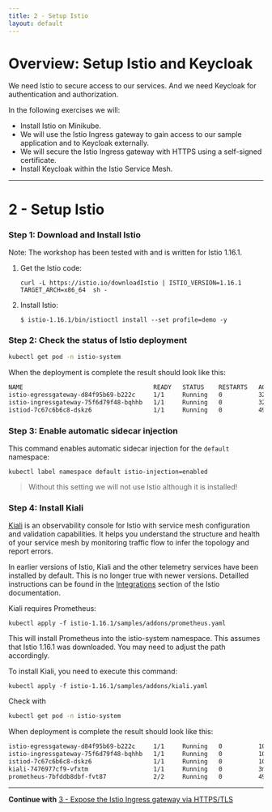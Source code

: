 ```yaml
---
title: 2 - Setup Istio
layout: default
---
```


# Overview: Setup Istio and Keycloak

We need Istio to secure access to our services. And we need Keycloak for authentication and authorization. 

In the following exercises we will:

* Install Istio on Minikube.
* We will use the Istio Ingress gateway to gain access to our sample application and to Keycloak externally.
* We will secure the Istio Ingress gateway with HTTPS using a self-signed certificate.
* Install Keycloak within the Istio Service Mesh.

---

# 2 - Setup Istio

### Step 1: Download and Install Istio

Note: The workshop has been tested with and is written for Istio 1.16.1. 

1. Get the Istio code:

	```
	curl -L https://istio.io/downloadIstio | ISTIO_VERSION=1.16.1 TARGET_ARCH=x86_64  sh -
	```

2. Install Istio:

    ```
	$ istio-1.16.1/bin/istioctl install --set profile=demo -y
    ```


### Step 2: Check the status of Istio deployment

```sh
kubectl get pod -n istio-system
```

When the deployment is complete the result should look like this:

```sh
NAME                                    READY   STATUS    RESTARTS   AGE
istio-egressgateway-d84f95b69-b222c     1/1     Running   0          32s
istio-ingressgateway-75f6d79f48-bqhhb   1/1     Running   0          32s
istiod-7c67c6b6c8-dskz6                 1/1     Running   0          49s
```

### Step 3: Enable automatic sidecar injection

This command enables automatic sidecar injection for the `default` namespace:

```
kubectl label namespace default istio-injection=enabled	
```

> Without this setting we will not use Istio although it is installed! 


### Step 4: Install Kiali

[Kiali](https://kiali.io/) is an observability console for Istio with service mesh configuration and validation capabilities. It helps you understand the structure and health of your service mesh by monitoring traffic flow to infer the topology and report errors. 

In earlier versions of Istio, Kiali and the other telemetry services have been installed by default. This is no longer true with newer versions. Detailled instructions can be found in the [Integrations](https://istio.io/latest/docs/ops/integrations/) section of the Istio documentation.

Kiali requires Prometheus:

```
kubectl apply -f istio-1.16.1/samples/addons/prometheus.yaml
```

This will install Prometheus into the istio-system namespace.
This assumes that Istio 1.16.1 was downloaded. You may need to adjust the path accordingly.

To install Kiali, you need to execute this command:

```
kubectl apply -f istio-1.16.1/samples/addons/kiali.yaml
```

Check with 

```sh
kubectl get pod -n istio-system
```

When deployment is complete the result should look like this:

```sh
istio-egressgateway-d84f95b69-b222c     1/1     Running   0          10m
istio-ingressgateway-75f6d79f48-bqhhb   1/1     Running   0          10m
istiod-7c67c6b6c8-dskz6                 1/1     Running   0          10m
kiali-7476977cf9-vfxtm                  1/1     Running   0          3m28s
prometheus-7bfddb8dbf-fvt87             2/2     Running   0          49s
```

---

**Continue with** [3 - Expose the Istio Ingress gateway via HTTPS/TLS](./SETUP_ISTIO_INGRESS.md)